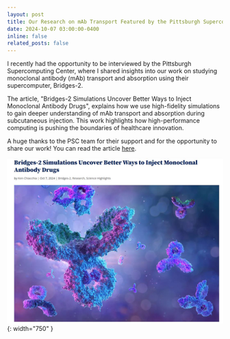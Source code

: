 ```yaml
---
layout: post
title: Our Research on mAb Transport Featured by the Pittsburgh Supercomputing Center
date: 2024-10-07 03:00:00-0400
inline: false
related_posts: false
---
```

I recently had the opportunity to be interviewed by the Pittsburgh Supercomputing Center, where I shared insights into our work on studying monoclonal antibody (mAb) transport and absorption using their supercomputer, Bridges-2. 

The article, "Bridges-2 Simulations Uncover Better Ways to Inject Monoclonal Antibody Drugs", explains how we use high-fidelity simulations to gain deeper understanding of mAb transport and absorption during subcutaneous injection. This work highlights how high-performance computing is pushing the boundaries of healthcare innovation.

A huge thanks to the PSC team for their support and for the opportunity to share our work! You can read the article [here](https://www.psc.edu/mabs/).

![PSC](/assets/img/PSC.JPG){: width="750" }

